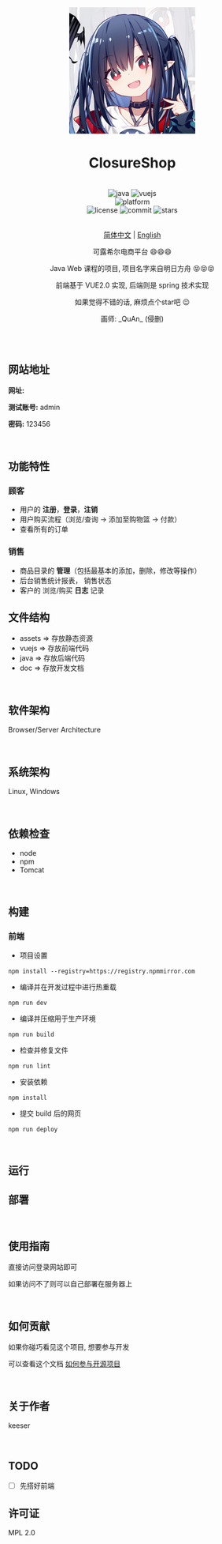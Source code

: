 <div align="center">

<img alt="LOGO" src="assets/closure.jpg" width="256" height="256" />

# ClosureShop

<br>

<div>
    <img alt="java" src="https://img.shields.io/badge/java-17-%2300599C">
    <img alt="vuejs" src="https://img.shields.io/badge/vuejs-2.x-blue">
</div>
<div>
    <img alt="platform" src="https://img.shields.io/badge/platform-Windows%20%7C%20Linux%20-blueviolet">
</div>
<div>
    <img alt="license" src="https://img.shields.io/github/license/Skeeser/ClosureShop">
    <img alt="commit" src="https://img.shields.io/github/commit-activity/m/Skeeser/ClosureShop?color=%23ff69b4">
    <img alt="stars" src="https://img.shields.io/github/stars/Skeeser/ClosureShop?style=social">
</div>
<br>

[简体中文](README.md) | [English](README_EN.md)

可露希尔电商平台 :smile::smile::smile:

Java Web 课程的项目, 项目名字来自明日方舟 :stuck_out_tongue_closed_eyes::stuck_out_tongue_closed_eyes::stuck_out_tongue_closed_eyes:

前端基于 VUE2.0 实现, 后端则是 spring 技术实现

如果觉得不错的话, 麻烦点个star吧 :wink:​   

画师: \_QuAn\_ (侵删)

<br>

</div>

<br>

## 网站地址

**网址:**

**测试账号:**  admin  

**密码:** 123456


<br>


## 功能特性

### 顾客

- 用户的 **注册**，**登录**，**注销**
- 用户购买流程（浏览/查询 -> 添加至购物篮 -> 付款）
- 查看所有的订单

### 销售

- 商品目录的 **管理**（包括最基本的添加，删除，修改等操作）
- 后台销售统计报表， 销售状态
- 客户的 浏览/购买 **日志** 记录

## 文件结构
- assets => 存放静态资源
- vuejs => 存放前端代码
- java => 存放后端代码
- doc => 存放开发文档

<br>

## 软件架构

Browser/Server Architecture

<br>

## 系统架构

Linux, Windows

<br>

## 依赖检查
- node
- npm
- Tomcat

<br>

## 构建
### 前端
- 项目设置
```
npm install --registry=https://registry.npmmirror.com
```
- 编译并在开发过程中进行热重载
```
npm run dev
```
- 编译并压缩用于生产环境
```
npm run build
```
- 检查并修复文件
```
npm run lint
```
- 安装依赖  
```
npm install
```
- 提交 build 后的网页
```
npm run deploy
```


<br>

## 运行

<!-- 描述如何运行该项目 -->

## 部署

<br>

## 使用指南

直接访问登录网站即可

如果访问不了则可以自己部署在服务器上  

<br>

## 如何贡献

如果你碰巧看见这个项目, 想要参与开发

可以查看这个文档 [如何参与开源项目](doc/github参与开源项目流程.md)

<br>

## 关于作者

keeser

<br>

## TODO

- [ ] 先搭好前端
      <br>

## 许可证

MPL 2.0
